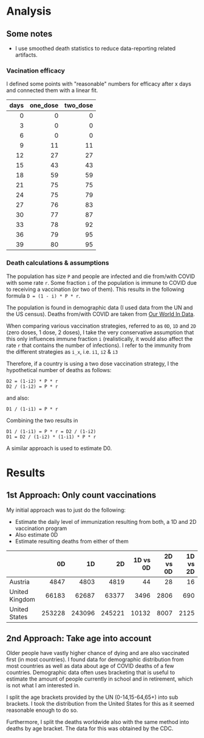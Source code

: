 # Analysis

## Some notes
- I use smoothed death statistics to reduce data-reporting related artifacts.


### Vacination efficacy
I defined some points with "reasonable" numbers for efficacy after x days and connected them with a linear fit.

[//]: # (EfficacyTable)

| days | one_dose | two_dose |
| ---: | -------: | -------: |
|    0 |        0 |        0 |
|    3 |        0 |        0 |
|    6 |        0 |        0 |
|    9 |       11 |       11 |
|   12 |       27 |       27 |
|   15 |       43 |       43 |
|   18 |       59 |       59 |
|   21 |       75 |       75 |
|   24 |       75 |       79 |
|   27 |       76 |       83 |
|   30 |       77 |       87 |
|   33 |       78 |       92 |
|   36 |       79 |       95 |
|   39 |       80 |       95 |

[//]: # (EfficacyTable)

### Death calculations & assumptions

The population has size `P` and people are infected and die from/with COVID with some rate `r`.
Some fraction `i` of the population is immune to COVID due to receiving a vaccination (or two of them). This results in the following formula `D = (1 - i) * P * r`.

The population is found in demographic data (I used data from the UN and the US census).
Deaths from/with COVID are taken from [Our World In Data](https://ourworldindata.org).

When comparing various vaccination strategies, referred to as `0D`, `1D` and `2D` (zero doses, 1 dose, 2 doses), I take the very conservative assumption that this only influences immune fraction `i` (realistically, it would also affect the rate `r` that contains the number of infections).
I refer to the immunity from the different strategies as `i_x`, i.e. `i1`, `i2` & `i3`

Therefore, if a country is using a two dose vaccination strategy, I the hypothetical number of deaths as follows:
```
D2 = (1-i2) * P * r 
D2 / (1-i2) = P * r
```
and also:
```
D1 / (1-i1) = P * r
```
Combining the two results in
```
D1 / (1-i1) = P * r = D2 / (1-i2)
D1 = D2 / (1-i2) * (1-i1) * P * r
```
A similar approach is used to estimate D0. 

# Results

## 1st Approach: Only count vaccinations
My initial approach was to just do the following:
- Estimate the daily level of immunization resulting from both, a 1D and 2D vaccination program
- Also estimate 0D
- Estimate resulting deaths from either of them




[//]: # (SimpleAnalysis)

|                |     0D |     1D |     2D |   1D vs 0D |   2D vs 0D |   1D vs 2D |
|:---------------|-------:|-------:|-------:|-----------:|-----------:|-----------:|
| Austria        |   4847 |   4803 |   4819 |         44 |         28 |         16 |
| United Kingdom |  66183 |  62687 |  63377 |       3496 |       2806 |        690 |
| United States  | 253228 | 243096 | 245221 |      10132 |       8007 |       2125 |

[//]: # (SimpleAnalysis)

## 2nd Approach: Take age into account
Older people have vastly higher chance of dying and are also vaccinated first (in most countries).
I found data for demographic distribution from most countries as well as data about age of COVID deaths of a few countries. Demographic data often uses bracketing that is useful to estimate the amount of people currently in school and in retirement, which is not what I am interested in. 

I split the age brackets provided by the UN (0-14,15-64,65+) into sub brackets. I took the distribution from the United States for this as it seemed reasonable enough to do so.

Furthermore, I split the deaths worldwide also with the same method into deaths by age bracket.
The data for this was obtained by the CDC.

